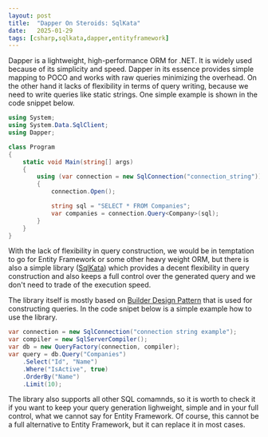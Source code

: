```yaml
---
layout: post
title:  "Dapper On Steroids: SqlKata"
date:   2025-01-29
tags: [csharp,sqlkata,dapper,entityframework]
---
```

Dapper is a lightweight, high-performance ORM for .NET. It is widely used because of its simplicity and speed. Dapper in its essence provides simple mapping to POCO and works with raw queries minimizing the overhead. On the other hand it lacks of flexibility in terms of query writing, because we need to write queries like static strings. One simple example is shown in the code snippet below.

```csharp
using System;
using System.Data.SqlClient;
using Dapper;

class Program
{
    static void Main(string[] args)
    {
        using (var connection = new SqlConnection("connection_string"))
        {
            connection.Open();

            string sql = "SELECT * FROM Companies";
            var companies = connection.Query<Company>(sql);
        }
    }
}
```

With the lack of flexibility in query construction, we would be in temptation to go for Entity Framework or some other heavy weight ORM, but there is also a simple library ([SqlKata](https://sqlkata.com/)) which provides a decent flexibility in query construction and also keeps a full control over the generated query and we don't need to trade of the execution speed. 

The library itself is mostly based on [Builder Design Pattern](https://mirnes-mrkaljevic.github.io/2025/01/22/design-patterns-builder.html) that is used for constructing queries. In the code snipet below is a simple example how to use the library.

```csharp
var connection = new SqlConnection("connection string example");
var compiler = new SqlServerCompiler();
var db = new QueryFactory(connection, compiler);
var query = db.Query("Companies")
    .Select("Id", "Name")
    .Where("IsActive", true)
    .OrderBy("Name")
    .Limit(10);
```

  

  

The library also supports all other SQL comamnds, so it is worth to check it if you want to keep your query generation lighweight, simple and in your full control, what we cannot say for Entity Framework. Of course, this cannot be a full alternative to Entity Framework, but it can replace it in most cases.
